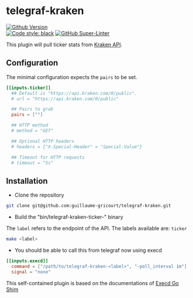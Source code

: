 # telegraf-kraken

[![Github Version](https://img.shields.io/github/v/release/guillaume-gricourt/telegraf-kraken?display_name=tag&sort=semver)](version)  
[![Code style: black](https://img.shields.io/badge/code%20style-black-000000.svg)](https://github.com/psf/black) [![GitHub Super-Linter](https://github.com/guillaume-gricourt/telegraf-kraken/workflows/Tests/badge.svg)](https://github.com/marketplace/actions/super-linter)  

This plugin will pull ticker stats from [Kraken API](https://docs.kraken.com/rest/#section/General-Usage/Support).

## Configuration

The minimal configuration expects the `pairs` to be set.

```toml
[[inputs.ticker]]
  ## Default is "https://api.kraken.com/0/public".
  # url = "https://api.kraken.com/0/public"

  ## Pairs to grab
  pairs = [""]

  ## HTTP method
  # method = "GET"

  ## Optional HTTP headers
  # headers = {"X-Special-Header" = "Special-Value"}

  ## Timeout for HTTP requests
  # timeout = "5s"
```

## Installation

* Clone the repository

```sh
git clone git@github.com:guillaume-gricourt/telegraf-kraken.git
```

* Build the "bin/telegraf-kraken-ticker-<label>" binary

The `label` refers to the endpoint of the API.
The labels available are: `ticker`

```sh
make <label>
```

* You should be able to call this from telegraf now using execd

```toml
[[inputs.execd]]
  command = ["/path/to/telegraf-kraken-<label>", "-poll_interval 1m"]
  signal = "none"
```

This self-contained plugin is based on the documentations of [Execd Go Shim](https://github.com/influxdata/telegraf/blob/effe112473a6bd8991ef8c12e293353c92f1d538/plugins/common/shim/README.md)
